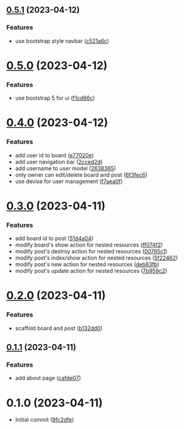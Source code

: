 ## [0.5.1](https://github.com/alexcode-cc/Rails501/compare/0.5.0...0.5.1) (2023-04-12)


### Features

* use bootstrap style navbar ([c521a6c](https://github.com/alexcode-cc/Rails501/commit/c521a6cac014e4cc1a0cb234a364ee93325b05fa))



# [0.5.0](https://github.com/alexcode-cc/Rails501/compare/0.4.0...0.5.0) (2023-04-12)


### Features

* use bootstrap 5 for ui ([f1cd66c](https://github.com/alexcode-cc/Rails501/commit/f1cd66c9a5afad35001129c2ae4deac549601bcd))



# [0.4.0](https://github.com/alexcode-cc/Rails501/compare/0.3.0...0.4.0) (2023-04-12)


### Features

* add user id to board ([e77020e](https://github.com/alexcode-cc/Rails501/commit/e77020e81092fc6f72f836ed4691f16cd54b4426))
* add user navigation bar ([2cced2d](https://github.com/alexcode-cc/Rails501/commit/2cced2de7cf47353a6d6d92ff957a5ce76170622))
* add username to user model ([2638365](https://github.com/alexcode-cc/Rails501/commit/2638365ba1628fc6ffe75c1bd8c667486802eb34))
* only owner can edit/delete board and post ([6f3fec6](https://github.com/alexcode-cc/Rails501/commit/6f3fec6cfbcf557b1c62b1fa49a05656460f5a31))
* use devise for user management ([f7aea0f](https://github.com/alexcode-cc/Rails501/commit/f7aea0ffdd0e628c0848fc680908b96e36a56a36))



# [0.3.0](https://github.com/alexcode-cc/Rails501/compare/0.2.0...0.3.0) (2023-04-11)


### Features

* add board id to post ([51d4a04](https://github.com/alexcode-cc/Rails501/commit/51d4a0432fcbb91ca7394a88b65fa412697f7e77))
* modify board's show action for nested resources ([ff074f2](https://github.com/alexcode-cc/Rails501/commit/ff074f246a332f1cebe3c5ec826b752cab24f202))
* modify post's destroy action for nested resources ([00765c1](https://github.com/alexcode-cc/Rails501/commit/00765c1ee6b52a9b80061a618fc3f411c8b3266b))
* modify post's index/show action for nested resources ([5f22462](https://github.com/alexcode-cc/Rails501/commit/5f2246239e98a16450ae442089d363d8b8672ccd))
* modify post's new action for nested resources ([deb83fb](https://github.com/alexcode-cc/Rails501/commit/deb83fbc39bf754a476392ec4943e9a668de50fa))
* modify post's update action for nested resources ([7b959c2](https://github.com/alexcode-cc/Rails501/commit/7b959c28faf2104d22c62c890be8b628788000e2))



# [0.2.0](https://github.com/alexcode-cc/Rails501/compare/0.1.1...0.2.0) (2023-04-11)


### Features

* scaffold board and post ([b132dd0](https://github.com/alexcode-cc/Rails501/commit/b132dd00659dcee00551b965e78b8491a9f91ba4))



## [0.1.1](https://github.com/alexcode-cc/Rails501/compare/0.1.0...0.1.1) (2023-04-11)


### Features

* add about page ([cafde07](https://github.com/alexcode-cc/Rails501/commit/cafde072519cfeb799a73276154ff5160441d279))



# 0.1.0 (2023-04-11)

* Initial commit ([9fc2dfe](https://github.com/alexcode-cc/Rails501/commit/9fc2dfe))



